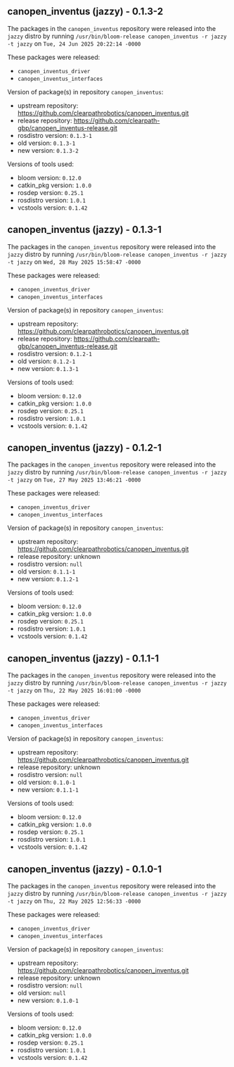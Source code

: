 ## canopen_inventus (jazzy) - 0.1.3-2

The packages in the `canopen_inventus` repository were released into the `jazzy` distro by running `/usr/bin/bloom-release canopen_inventus -r jazzy -t jazzy` on `Tue, 24 Jun 2025 20:22:14 -0000`

These packages were released:
- `canopen_inventus_driver`
- `canopen_inventus_interfaces`

Version of package(s) in repository `canopen_inventus`:

- upstream repository: https://github.com/clearpathrobotics/canopen_inventus.git
- release repository: https://github.com/clearpath-gbp/canopen_inventus-release.git
- rosdistro version: `0.1.3-1`
- old version: `0.1.3-1`
- new version: `0.1.3-2`

Versions of tools used:

- bloom version: `0.12.0`
- catkin_pkg version: `1.0.0`
- rosdep version: `0.25.1`
- rosdistro version: `1.0.1`
- vcstools version: `0.1.42`


## canopen_inventus (jazzy) - 0.1.3-1

The packages in the `canopen_inventus` repository were released into the `jazzy` distro by running `/usr/bin/bloom-release canopen_inventus -r jazzy -t jazzy` on `Wed, 28 May 2025 15:58:47 -0000`

These packages were released:
- `canopen_inventus_driver`
- `canopen_inventus_interfaces`

Version of package(s) in repository `canopen_inventus`:

- upstream repository: https://github.com/clearpathrobotics/canopen_inventus.git
- release repository: https://github.com/clearpath-gbp/canopen_inventus-release.git
- rosdistro version: `0.1.2-1`
- old version: `0.1.2-1`
- new version: `0.1.3-1`

Versions of tools used:

- bloom version: `0.12.0`
- catkin_pkg version: `1.0.0`
- rosdep version: `0.25.1`
- rosdistro version: `1.0.1`
- vcstools version: `0.1.42`


## canopen_inventus (jazzy) - 0.1.2-1

The packages in the `canopen_inventus` repository were released into the `jazzy` distro by running `/usr/bin/bloom-release canopen_inventus -r jazzy -t jazzy` on `Tue, 27 May 2025 13:46:21 -0000`

These packages were released:
- `canopen_inventus_driver`
- `canopen_inventus_interfaces`

Version of package(s) in repository `canopen_inventus`:

- upstream repository: https://github.com/clearpathrobotics/canopen_inventus.git
- release repository: unknown
- rosdistro version: `null`
- old version: `0.1.1-1`
- new version: `0.1.2-1`

Versions of tools used:

- bloom version: `0.12.0`
- catkin_pkg version: `1.0.0`
- rosdep version: `0.25.1`
- rosdistro version: `1.0.1`
- vcstools version: `0.1.42`


## canopen_inventus (jazzy) - 0.1.1-1

The packages in the `canopen_inventus` repository were released into the `jazzy` distro by running `/usr/bin/bloom-release canopen_inventus -r jazzy -t jazzy` on `Thu, 22 May 2025 16:01:00 -0000`

These packages were released:
- `canopen_inventus_driver`
- `canopen_inventus_interfaces`

Version of package(s) in repository `canopen_inventus`:

- upstream repository: https://github.com/clearpathrobotics/canopen_inventus.git
- release repository: unknown
- rosdistro version: `null`
- old version: `0.1.0-1`
- new version: `0.1.1-1`

Versions of tools used:

- bloom version: `0.12.0`
- catkin_pkg version: `1.0.0`
- rosdep version: `0.25.1`
- rosdistro version: `1.0.1`
- vcstools version: `0.1.42`


## canopen_inventus (jazzy) - 0.1.0-1

The packages in the `canopen_inventus` repository were released into the `jazzy` distro by running `/usr/bin/bloom-release canopen_inventus -r jazzy -t jazzy` on `Thu, 22 May 2025 12:56:33 -0000`

These packages were released:
- `canopen_inventus_driver`
- `canopen_inventus_interfaces`

Version of package(s) in repository `canopen_inventus`:

- upstream repository: https://github.com/clearpathrobotics/canopen_inventus.git
- release repository: unknown
- rosdistro version: `null`
- old version: `null`
- new version: `0.1.0-1`

Versions of tools used:

- bloom version: `0.12.0`
- catkin_pkg version: `1.0.0`
- rosdep version: `0.25.1`
- rosdistro version: `1.0.1`
- vcstools version: `0.1.42`


